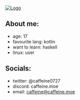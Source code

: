 [![Logo](https://caffeine.moe/CHAOS/logo-min.jpg)](https://github.com/caffeine-moe/CHAOS)

## About me:
- age: 17
- favourite lang: kotlin
- want to learn: haskell
- linux: user

## Socials:
- twitter: @caffeine0727
- discord: caffeine.moe
- email: caffeine@caffeine.moe

